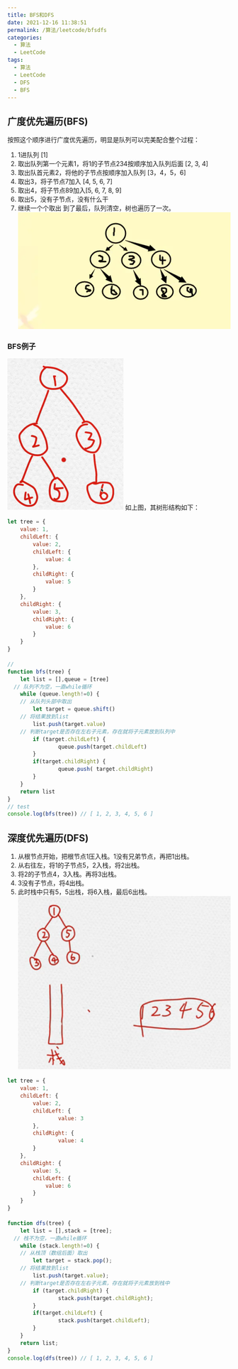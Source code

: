 ```yaml
---
title: BFS和DFS
date: 2021-12-16 11:38:51
permalink: /算法/leetcode/bfsdfs
categories:
  - 算法
  - LeetCode
tags:
  - 算法
  - LeetCode
  - DFS
  - BFS
---
```

## 广度优先遍历(BFS)
按照这个顺序进行广度优先遍历，明显是队列可以完美配合整个过程：
1. 1进队列 [1]
2. 取出队列第一个元素1，将1的子节点234按顺序加入队列后面 [2, 3, 4]
3. 取出队首元素2，将他的子节点按顺序加入队列 [3，4，5，6]
4. 取出3，将子节点7加入 [4, 5, 6, 7]
5. 取出4，将子节点89加入[5, 6, 7, 8, 9]
6. 取出5，没有子节点，没有什么干
7. 继续一个个取出
到了最后，队列清空，树也遍历了一次。
![img](images/bfsdfs/bfs01.png)

### BFS例子
![img](images/bfsdfs/bfs02.png)
如上图，其树形结构如下：
```javascript
let tree = {
	value: 1,
	childLeft: {
		value: 2,
		childLeft: {
			value: 4
		},
		childRight: {
			value: 5
		}
	},
	childRight: {
		value: 3,
		childRight: {
			value: 6
		}
	}
}

// 
function bfs(tree) {
	let list = [],queue = [tree]
  // 队列不为空，一直while循环
	while (queue.length!=0) {
    // 从队列头部中取出
		let target = queue.shift()
    // 将结果放到list
		list.push(target.value)
    // 判断target是否存在左右子元素，存在就将子元素放到队列中
		if (target.childLeft) {
				queue.push(target.childLeft)
		}
		if(target.childRight) {
				queue.push( target.childRight) 
		}
	}
	return list
}
// test
console.log(bfs(tree)) // [ 1, 2, 3, 4, 5, 6 ]
```
## 深度优先遍历(DFS)
1. 从根节点开始，把根节点1压入栈。1没有兄弟节点，再把1出栈。
2. 从右往左，将1的子节点5，2入栈，将2出栈。
3. 将2的子节点4，3入栈。再将3出栈。
4. 3没有子节点，将4出栈。
5. 此时栈中只有5，5出栈，将6入栈，最后6出栈。
![img](images/bfsdfs/dfs03.png)
```javascript
let tree = {
    value: 1,
    childLeft: {
        value: 2,
        childLeft: {
        		value: 3
        },
        childRight: {
        		value: 4
        }
    },
    childRight: {
        value: 5,
        childLeft: {
        	value: 6
        }
	}  
}
  
function dfs(tree) {
	let list = [],stack = [tree];
  // 栈不为空，一直while循环
	while (stack.length!=0) {
    // 从栈顶（数组后面）取出
		let target = stack.pop();
    // 将结果放到list
		list.push(target.value);
    // 判断target是否存在左右子元素，存在就将子元素放到栈中
		if (target.childRight) {
				stack.push(target.childRight);
		}
		if(target.childLeft) {
				stack.push(target.childLeft); 
		}
	}
	return list;
}
console.log(dfs(tree)) // [ 1, 2, 3, 4, 5, 6 ]
```